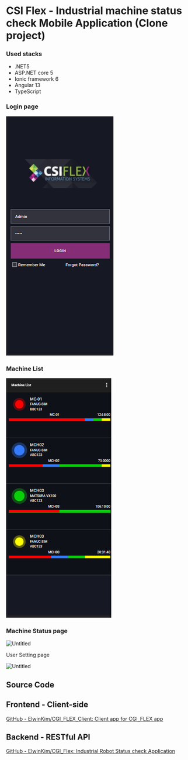 # CSI Flex - Industrial machine status check Mobile Application (Clone project)

### Used stacks

- .NET5
- ASP.NET core 5
- Ionic framework 6
- Angular 13
- TypeScript

### Login page

![Login Page](/src/assets/Login.png)

### Machine List

![Machine List](/src/assets/MachineList.png)

### Machine Status page

![Untitled](https://s3-us-west-2.amazonaws.com/secure.notion-static.com/900451ff-8806-46fd-a44d-ae498ef8ab49/Untitled.png)

User Setting page

![Untitled](https://s3-us-west-2.amazonaws.com/secure.notion-static.com/02483d09-a3fc-4113-8190-e87cd3199b06/Untitled.png)

## Source Code

## Frontend - Client-side

[GitHub - ElwinKim/CGI_FLEX_Client: Client app for CGI_FLEX app](https://github.com/ElwinKim/CGI_FLEX_Client)

## Backend - RESTful API

[GitHub - ElwinKim/CGI_Flex: Industrial Robot Status check Application](https://github.com/ElwinKim/CGI_Flex)
